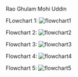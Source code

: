 Rao Ghulam Mohi Uddin

FLowchart 1:
![flowchart1](https://github.com/RaoGhulam/pffall23/assets/142868044/309e3518-ba33-471f-8b9d-895d6cc4b5df)

Flowchart 2:
![flowchart2](https://github.com/RaoGhulam/pffall23/assets/142868044/25cf027b-ae8b-4e95-9d0b-1ac88144ef41)

Flowchart 3:
![flowchart3](https://github.com/RaoGhulam/pffall23/assets/142868044/ebb6cb9c-f840-4a68-844c-66e5d51ed3b3)

Flowchart 4:
![flowchart4](https://github.com/RaoGhulam/pffall23/assets/142868044/22b6caeb-ddba-45e5-9f58-e1faac052881)

Flowchart 5:
![flowchart5](https://github.com/RaoGhulam/pffall23/assets/142868044/69f70950-ff16-49ef-a98f-38a9ded9e5f0)
